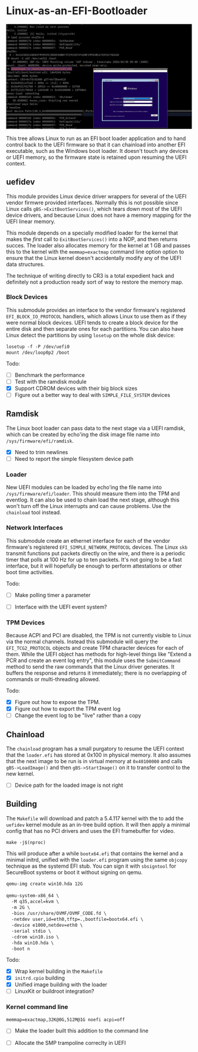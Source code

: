 # Linux-as-an-EFI-Bootloader

![windows installer chainloaded from Linux](images/chainload.jpg)

This tree allows Linux to run as an EFI boot loader application
and to hand control back to the UEFI firmware so that it can chainload
into another EFI executable, such as the Windows boot loader.
It doesn't touch any devices or UEFI memory, so the firmware state
is retained upon resuming the UEFI context.


## uefidev

This module provides Linux device driver wrappers for several of the
UEFI vendor firmwre provided interfaces.  Normally this is not possible
since Linux calls `gBS->ExitBootServices()`, which tears down most
of the UEFI device drivers, and because Linux does not have a memory
mapping for the UEFI linear memory.

This module depends on a specially modified loader for the
kernel that makes the *first* call to `ExitBootServices()` into a NOP,
and then returns succes.  The loader also allocates memory for the
kernel at 1 GB and passes this to the kernel with the `memmap=exactmap`
command line option option to ensure that the Linux kernel doesn't
accidentally modify any of the UEFI data structures.

The technique of writing directly to CR3 is a total expedient hack
and definitely not a production ready sort of way to restore the
memory map.


### Block Devices

This submodule provides an interface to the vendor firmware's registered
`EFI_BLOCK_IO_PROTOCOL` handlers, which allows Linux to use them
as if they were normal block devices.  UEFI tends to create a block
device for the entire disk and then separate ones for each partitions.
You can also have Linux detect the partitions by using `losetup` on
the whole disk device:

```
losetup -f -P /dev/uefi0
mount /dev/loop0p2 /boot
```

Todo:

* [ ] Benchmark the performance
* [ ] Test with the ramdisk module
* [X] Support CDROM devices with their big block sizes
* [ ] Figure out a better way to deal with `SIMPLE_FILE_SYSTEM` devices

## Ramdisk

The Linux boot loader can pass data to the next stage via a UEFI
ramdisk, which can be created by echo'ing the disk image file name into
`/sys/firmware/efi/ramdisk`.

* [X] Need to trim newlines
* [ ] Need to report the simple filesystem device path

### Loader

New UEFI modules can be loaded by echo'ing the file name into
`/sys/firmware/efi/loader`.  This should measure them into
the TPM and eventlog.  It can also be used to chain load
the next stage, although this won't turn off the Linux interrupts
and can cause problems.  Use the `chainload` tool instead.

### Network Interfaces

This submodule create an ethernet interface for each of the
vendor firmware's registered `EFI_SIMPLE_NETWORK_PROTOCOL` devices.
The Linux `skb` transmit functions put packets directly on the wire,
and there is a periodic timer that polls at 100 Hz for up to ten packets.
It's not going to be a fast interface, but it will hopefully be enough
to perform attestations or other boot time activities.

Todo:

* [ ] Make polling timer a parameter
* [ ] Interface with the UEFI event system?


### TPM Devices

Because ACPI and PCI are disabled, the TPM is not currently visible
to Linux via the normal channels.  Instead this submodule will
query the `EFI_TCG2_PROTOCOL` objects and create TPM character
devices for each of them.  While the UEFI object has methods for
high-level things like "Extend a PCR and create an event log entry",
this module uses the `SubmitCommand` method to send the raw commands
that the Linux driver generates.  It buffers the response and returns
it immediately; there is no overlapping of commands or multi-threading
allowed.

Todo:

* [X] Figure out how to expose the TPM.
* [X] Figure out how to export the TPM event log
* [ ] Change the event log to be "live" rather than a copy

## Chainload

The `chainload` program has a small purgatory to resume the
UEFI context that the `loader.efi` has stored at 0x100 in physical
memory.  It also assumes that the next image to be run is in
virtual memory at `0x40100000` and calls `gBS->LoadImage()` and
then `gBS->StartImage()` on it to transfer control to the
new kernel.

* [ ] Device path for the loaded image is not right

## Building

The `Makefile` will download and patch a 5.4.117 kernel with the
to add the `uefidev` kernel module as an in-tree build option.
It will then apply a minimal config that has no PCI drivers and
uses the EFI framebuffer for video.

```
make -j$(nproc)
```

This will produce after a while `bootx64.efi` that contains the
kernel and a minimal initrd, unified with the `loader.efi` program
using the same `objcopy` technique as the systemd EFI stub.
You can sign it with `sbsigntool` for SecureBoot systems or
boot it without signing on qemu.

```
qemu-img create win10.hda 12G

qemu-system-x86_64 \
  -M q35,accel=kvm \
  -m 2G \
  -bios /usr/share/OVMF/OVMF_CODE.fd \
  -netdev user,id=eth0,tftp=.,bootfile=bootx64.efi \
  -device e1000,netdev=eth0 \
  -serial stdio \
  -cdrom win10.iso \
  -hda win10.hda \
  -boot n
```

Todo:

* [X] Wrap kernel building in the `Makefile`
* [X] `initrd.cpio` building
* [X] Unified image building with the loader
* [ ] LinuxKit or buildroot integration?

### Kernel command line

```
memmap=exactmap,32K@0G,512M@1G noefi acpi=off
```

* [ ] Make the loader built this addition to the command line
* [ ] Allocate the SMP trampoline correclty in UEFI

